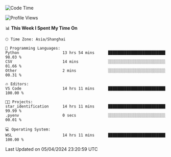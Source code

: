 <!--START_SECTION:waka-->
![Code Time](http://img.shields.io/badge/Code%20Time-1%2C600%20hrs%2014%20mins-blue)

![Profile Views](http://img.shields.io/badge/Profile%20Views-0-blue)

📊 **This Week I Spent My Time On** 

```text
🕑︎ Time Zone: Asia/Shanghai

💬 Programming Languages: 
Python                   13 hrs 54 mins      █████████████████████████   98.03 % 
CSV                      14 mins             ░░░░░░░░░░░░░░░░░░░░░░░░░   01.66 % 
Other                    2 mins              ░░░░░░░░░░░░░░░░░░░░░░░░░   00.31 % 

🔥 Editors: 
VS Code                  14 hrs 11 mins      █████████████████████████   100.00 % 

🐱‍💻 Projects: 
star_identification      14 hrs 11 mins      █████████████████████████   99.99 % 
.pyenv                   0 secs              ░░░░░░░░░░░░░░░░░░░░░░░░░   00.01 % 

💻 Operating System: 
WSL                      14 hrs 11 mins      █████████████████████████   100.00 % 
```


 Last Updated on 05/04/2024 23:20:59 UTC
<!--END_SECTION:waka-->
